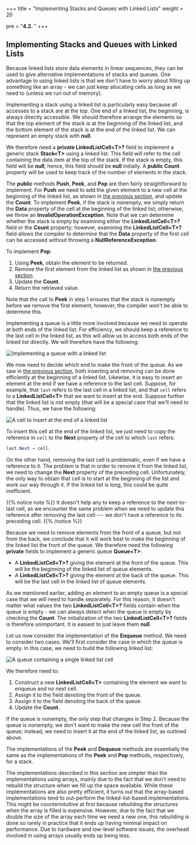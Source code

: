 +++
title = "Implementing Stacks and Queues with Linked Lists"
weight = 20

pre = "<b>4.2. </b>"
+++

## Implementing Stacks and Queues with Linked Lists

Because linked lists store data elements in linear sequences, they can
be used to give alternative implementations of stacks and queues. One
advantage to using linked lists is that we don't have to worry about
filling up something like an array - we can just keep allocating cells
as long as we need to (unless we run out of memory).

Implementing a stack using a linked list is particularly easy because
all accesses to a stack are at the top. One end of a linked list, the
beginning, is always directly accessible. We should therefore arrange
the elements so that the top element of the stack is at the beginning of
the linked list, and the bottom element of the stack is at the end of
the linked list. We can represent an empty stack with **null**.

We therefore need a **private LinkedListCell\<T\>?** field to implement a
generic stack **Stack\<T\>** using a linked list. This field will refer
to the cell containing the data item at the top of the stack. If the stack is empty, this field will be **null**; hence, this field should be **null** initially. A **public
Count** property will be used to keep track of the number of elements in
the stack.

The **public** methods **Push**, **Peek**, and **Pop** are then fairly
straightforward to implement. For **Push** we need to add the given
element to a new cell at the beginning of the linked list, as shown in
[the previous
section](/linked-lists/intro), and
update the **Count**. To implement **Peek**, if the stack is nonempty,
we simply return the **Data** property of the cell at the beginning of
the linked list; otherwise, we throw an **InvalidOperationException**. Note that we can determine whether the stack is empty by examining either the **LinkedListCell\<T\>?** field or the **Count** property; however, examining the **LinkedListCell\<T\>?** field allows the compiler to determine that the **Data** property of the first cell can be accessed without throwing a **NullReferenceException**.

To implement **Pop**:

1.  Using **Peek**, obtain the element to be returned.
2.  Remove the first element from the linked list as shown in [the
    previous
    section](/linked-lists/intro).
3.  Update the **Count**.
4.  Return the retrieved value.

Note that the call to **Peek** in step 1 ensures that the stack is nonempty before we remove the first element; however, the compiler won't be able to determine this.

Implementing a queue is a little more involved because we need to
operate at both ends of the linked list. For efficiency, we should keep
a reference to the last cell in the linked list, as this will allow us
to access both ends of the linked list directly. We will therefore have
the following:

![Implementing a queue with a linked list](linked-list-queue.jpg)

We now need to decide which end to make the front of the queue. As we
saw in [the previous
section](/linked-lists/intro), both
inserting and removing can be done efficiently at the beginning of a
linked list. Likewise, it is easy to insert an element at the end if we
have a reference to the last cell. Suppose, for example, that `last`
refers to the last cell in a linked list, and that `cell` refers to a
**LinkedListCell\<T\>** that we want to insert at the end. Suppose
further that the linked list is not empty (that will be a special case
that we'll need to handle). Thus, we have the following:

![A cell to insert at the end of a linked
list](linked-list-insert-end-1.jpg)

To insert this cell at the end of the linked list, we just need to copy
the reference in `cell` to the **Next** property of the cell to which
`last` refers:
```C#
last.Next = cell;
```
On the other hand, removing the last cell is problematic, even if we
have a reference to it. The problem is that in order to remove it from
the linked list, we need to change the **Next** property of the
preceding cell. Unfortunately, the only way to obtain that cell is to
start at the beginning of the list and work our way through it. If the
linked list is long, this could be quite inefficient. 

{{% notice note %}}
It doesn't help any to keep a reference to the next-to-last cell, as
we encounter the same problem when we need to update this reference
after removing the last cell --- we don't have a reference to its
preceding cell.
{{% /notice %}}

Because we need to
remove elements from the front of a queue, but not from the back, we
conclude that it will work best to make the beginning of the linked list
the front of the queue. We therefore need the following **private**
fields to implement a generic queue **Queue\<T\>**:

  - A **LinkedListCell\<T\>?** giving the element at the front of the
    queue. This will be the beginning of the linked list of queue
    elements.
  - A **LinkedListCell\<T\>?** giving the element at the back of the
    queue. This will be the last cell in the linked list of queue
    elements.

As we mentioned earlier, adding an element to an empty queue is a
special case that we will need to handle separately. For this reason, it
doesn't matter what values the two **LinkedListCell\<T\>?** fields
contain when the queue is empty - we can always detect when the queue is
empty by checking the **Count**. The initialization of the two
**LinkedListCell\<T\>?** fields is therefore unimportant. It is easiest
to just leave them **null**.

Let us now consider the implementation of the **Enqueue** method. We
need to consider two cases. We'll first consider the case in which the
queue is empty. In this case, we need to build the following linked
list:

![A queue containing a single linked list cell](one-cell-queue.jpg)

We therefore need to:

1.  Construct a new **LinkedListCell\<T\>** containing the element we want to enqueue and no next cell.
2.  Assign it to the field denoting the front of the queue.
3.  Assign it to the field denoting the back of the queue.
4.  Update the **Count**.

If the queue is nonempty, the only step that changes is Step 2. Because
the queue is nonempty, we don't want to make the new cell the front of
the queue; instead, we need to insert it at the end of the linked list,
as outlined above.

The implementations of the **Peek** and **Dequeue** methods are
essentially the same as the implementations of the **Peek** and **Pop**
methods, respectively, for a stack.

The implementations described in this section are simpler than the
implementations using arrays, mainly due to the fact that we don't need
to rebuild the structure when we fill up the space available. While
these implementations are also pretty efficient, it turns out that the
array-based implementations tend to out-perform the linked-list-based
implementations. This might be counterintuitive at first because
rebuilding the structures when the array is filled is expensive.
However, due to the fact that we double the size of the array each time
we need a new one, this rebuilding is done so rarely in practice that it
ends up having minimal impact on performance. Due to hardware and
low-level software issues, the overhead involved in using arrays usually
ends up being less.
